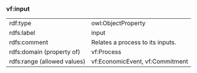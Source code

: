 ### vf:input

<table>
<tr><td>rdf:type</td><td>owl:ObjectProperty</td></tr>
<tr><td>rdfs:label</td><td>input</td></tr>
<tr><td>rdfs:comment</td><td>Relates a process to its inputs.</td></tr>
<tr><td>rdfs:domain (property of)</td><td>vf:Process</td></tr>
<tr><td>rdfs:range (allowed values)</td><td>vf:EconomicEvent, vf:Commitment</td></tr>
</table>